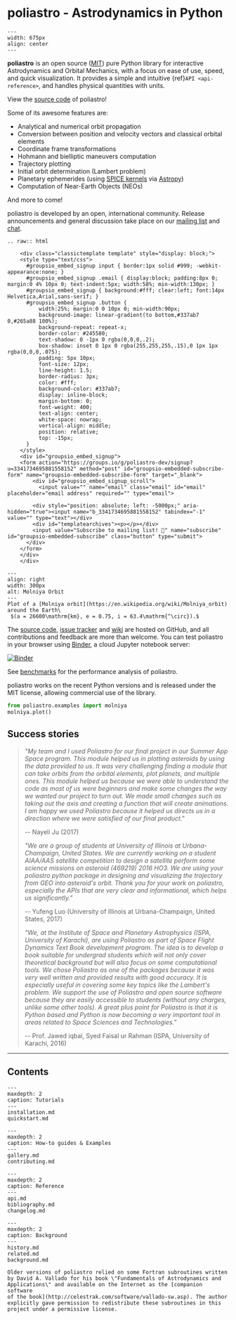 # poliastro - Astrodynamics in Python

```{image} _static/logo_text.png
--- 
width: 675px
align: center
---
```
**poliastro** is an open source ([MIT](https://opensource.org/licenses/MIT)) pure Python library
for interactive Astrodynamics and Orbital Mechanics,
with a focus on ease of use, speed, and quick visualization.
It provides a simple and intuitive {ref}`API <api-reference>`,
and handles physical quantities with units.

View the [source code](https://github.com/poliastro/poliastro) of poliastro!

Some of its awesome features are:

- Analytical and numerical orbit propagation
- Conversion between position and velocity vectors and classical
  orbital elements
- Coordinate frame transformations
- Hohmann and bielliptic maneuvers computation
- Trajectory plotting
- Initial orbit determination (Lambert problem)
- Planetary ephemerides (using [SPICE kernels](https://naif.jpl.nasa.gov/naif/data.html) via [Astropy](https://www.astropy.org/))
- Computation of Near-Earth Objects (NEOs)

And more to come!

poliastro is developed by an open, international community. Release
announcements and general discussion take place on our [mailing
list](https://groups.io/g/poliastro-dev) and
[chat](http://chat.poliastro.space/).

```{eval-rst}
.. raw:: html

    <div class="classictemplate template" style="display: block;">
    <style type="text/css">
      #groupsio_embed_signup input { border:1px solid #999; -webkit-appearance:none; }
      #groupsio_embed_signup .email { display:block; padding:8px 0; margin:0 4% 10px 0; text-indent:5px; width:58%; min-width:130px; }
      #groupsio_embed_signup { background:#fff; clear:left; font:14px Helvetica,Arial,sans-serif; }
      #groupsio_embed_signup .button {
          width:25%; margin:0 0 10px 0; min-width:90px;
          background-image: linear-gradient(to bottom,#337ab7 0,#265a88 100%);
          background-repeat: repeat-x;
          border-color: #245580;
          text-shadow: 0 -1px 0 rgba(0,0,0,.2);
          box-shadow: inset 0 1px 0 rgba(255,255,255,.15),0 1px 1px rgba(0,0,0,.075);
          padding: 5px 10px;
          font-size: 12px;
          line-height: 1.5;
          border-radius: 3px;
          color: #fff;
          background-color: #337ab7;
          display: inline-block;
          margin-bottom: 0;
          font-weight: 400;
          text-align: center;
          white-space: nowrap;
          vertical-align: middle;
          position: relative;
          top: -15px;
      }
    </style>
    <div id="groupsio_embed_signup">
    <form action="https://groups.io/g/poliastro-dev/signup?u=3341734695881558152" method="post" id="groupsio-embedded-subscribe-form" name="groupsio-embedded-subscribe-form" target="_blank">
        <div id="groupsio_embed_signup_scroll">
          <input value="" name="email" class="email" id="email" placeholder="email address" required="" type="email">

        <div style="position: absolute; left: -5000px;" aria-hidden="true"><input name="b_3341734695881558152" tabindex="-1" value="" type="text"></div>
        <div id="templatearchives"><p></p></div>
        <input value="Subscribe to mailing list! 🚀" name="subscribe" id="groupsio-embedded-subscribe" class="button" type="submit">
      </div>
    </form>
    </div>
    </div>
```
```{figure} _static/molniya.png
---
align: right
width: 300px
alt: Molniya Orbit
---
Plot of a [Molniya orbit](https://en.wikipedia.org/wiki/Molniya_orbit) around the Earth\
 $(a = 26600\mathrm{km}, e = 0.75, i = 63.4\mathrm{^\circ}).$
```

The [source code](https://github.com/poliastro/poliastro), [issue
tracker](https://github.com/poliastro/poliastro/issues) and
[wiki](https://github.com/poliastro/poliastro/wiki/) are hosted on
GitHub, and all contributions and feedback are more than welcome. You
can test poliastro in your browser using [Binder](https://mybinder.org/), a cloud Jupyter
notebook server:

[![Binder](https://mybinder.org/badge_logo.svg)](https://mybinder.org/v2/gh/poliastro/poliastro/main?labpath=index.ipynb)

See [benchmarks](https://benchmarks.poliastro.space/) for the
performance analysis of poliastro.

poliastro works on the recent Python versions and is released under the
MIT license, allowing commercial use of the library.

```python
from poliastro.examples import molniya
molniya.plot()
```

## Success stories

> *\"My team and I used Poliastro for our final project in our Summer
> App Space program. This module helped us in plotting asteroids by
> using the data provided to us. It was very challenging finding a
> module that can take orbits from the orbital elements, plot planets,
> and multiple ones. This module helped us because we were able to
> understand the code as most of us were beginners and make some changes
> the way we wanted our project to turn out. We made small changes such
> as taking out the axis and creating a function that will create
> animations. I am happy we used Poliastro because it helped us directs
> us in a direction where we were satisfied of our final product.\"*
>
> \-- Nayeli Ju (2017)
>
> *\"We are a group of students at University of Illinois at
> Urbana-Champaign, United States. We are currently working on a student
> AIAA/AAS satellite competition to design a satellite perform some
> science missions on asteroid (469219) 2016 HO3. We are using your
> poliastro python package in designing and visualizing the trajectory
> from GEO into asteroid's orbit. Thank you for your work on poliastro,
> especially the APIs that are very clear and informational, which helps
> us significantly.\"*
>
> \-- Yufeng Luo (University of Illinois at Urbana-Champaign, United
> States, 2017)
>
> *\"We, at the Institute of Space and Planetary Astrophysics (ISPA,
> University of Karachi), are using Poliastro as part of Space Flight
> Dynamics Text Book development program. The idea is to develop a book
> suitable for undergrad students which will not only cover theoretical
> background but will also focus on some computational tools. We chose
> Poliastro as one of the packages because it was very well written and
> provided results with good accuracy. It is especially useful in
> covering some key topics like the Lambert\'s problem. We support the
> use of Poliastro and open source software because they are easily
> accessible to students (without any charges, unlike some other tools).
> A great plus point for Poliastro is that it is Python based and Python
> is now becoming a very important tool in areas related to Space
> Sciences and Technologies.\"*
>
> \-- Prof. Jawed iqbal, Syed Faisal ur Rahman (ISPA, University of
> Karachi, 2016)

------------------------------------------------------------------------

## Contents

```{toctree}
---
maxdepth: 2
caption: Tutorials
---
installation.md
quickstart.md
```

```{toctree} 
---
maxdepth: 2
caption: How-to guides & Examples
---
gallery.md
contributing.md
```

```{toctree} 
---
maxdepth: 2 
caption: Reference
---
api.md
bibliography.md
changelog.md
```

```{toctree}
---
maxdepth: 2
caption: Background
---
history.md
related.md
background.md
```

```{note}
Older versions of poliastro relied on some Fortran subroutines written
by David A. Vallado for his book \"Fundamentals of Astrodynamics and
Applications\" and available on the Internet as the [companion software
of the book](http://celestrak.com/software/vallado-sw.asp). The author
explicitly gave permission to redistribute these subroutines in this
project under a permissive license.
```
